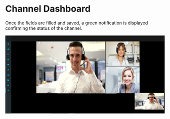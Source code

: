 # Channel Dashboard

Once the fields are filled and saved, a green notification is displayed confirming the status of the channel.

![](../../../.gitbook/assets/image%20%2849%29.png)

